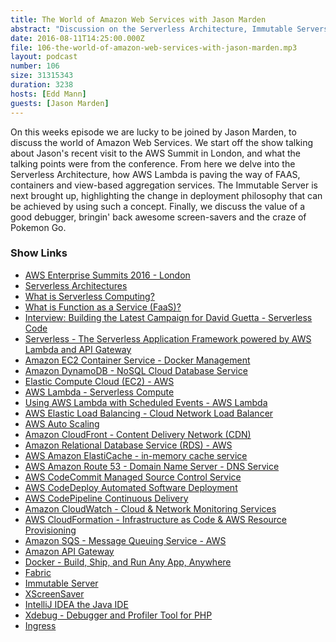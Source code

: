 ```yaml
---
title: The World of Amazon Web Services with Jason Marden
abstract: "Discussion on the Serverless Architecture, Immutable Servers, Lambda and much more..."
date: 2016-08-11T14:25:00.000Z
file: 106-the-world-of-amazon-web-services-with-jason-marden.mp3
layout: podcast
number: 106
size: 31315343
duration: 3238
hosts: [Edd Mann]
guests: [Jason Marden]
---
```


On this weeks episode we are lucky to be joined by Jason Marden, to discuss the world of Amazon Web Services.
We start off the show talking about Jason's recent visit to the AWS Summit in London, and what the talking points were from the conference.
From here we delve into the Serverless Architecture, how AWS Lambda is paving the way of FAAS, containers and view-based aggregation services.
The Immutable Server is next brought up, highlighting the change in deployment philosophy that can be achieved by using such a concept.
Finally, we discuss the value of a good debugger, bringin' back awesome screen-savers and the craze of Pokemon Go.

### Show Links

- [AWS Enterprise Summits 2016 - London](https://aws.amazon.com/summits/london/enterprise/)
- [Serverless Architectures](http://martinfowler.com/articles/serverless.html)
- [What is Serverless Computing?](https://www.quora.com/What-is-Serverless-Computing)
- [What is Function as a Service (FaaS)?](https://tomasz.janczuk.org/2016/06/what-is-function-as-a-service.html)
- [Interview: Building the Latest Campaign for David Guetta - Serverless Code](https://serverlesscode.com/post/david-guetta-online-recording-with-lambda/)
- [Serverless - The Serverless Application Framework powered by AWS Lambda and API Gateway](http://serverless.com/)
- [Amazon EC2 Container Service - Docker Management](https://aws.amazon.com/ecs/)
- [Amazon DynamoDB - NoSQL Cloud Database Service](https://aws.amazon.com/dynamodb/)
- [Elastic Compute Cloud (EC2) - AWS](https://aws.amazon.com/ec2/)
- [AWS Lambda - Serverless Compute](https://aws.amazon.com/lambda/)
- [Using AWS Lambda with Scheduled Events - AWS Lambda](http://docs.aws.amazon.com/lambda/latest/dg/with-scheduled-events.html)
- [AWS Elastic Load Balancing - Cloud Network Load Balancer](https://aws.amazon.com/elasticloadbalancing/)
- [AWS Auto Scaling](https://aws.amazon.com/autoscaling/)
- [Amazon CloudFront - Content Delivery Network (CDN)](https://aws.amazon.com/cloudfront/)
- [Amazon Relational Database Service (RDS) - AWS](https://aws.amazon.com/rds/)
- [AWS Amazon ElastiCache - in-memory cache service](https://aws.amazon.com/elasticache/)
- [AWS Amazon Route 53 - Domain Name Server - DNS Service](https://aws.amazon.com/route53/)
- [AWS CodeCommit Managed Source Control Service](https://aws.amazon.com/codecommit/)
- [AWS CodeDeploy Automated Software Deployment](https://aws.amazon.com/codedeploy/)
- [AWS CodePipeline Continuous Delivery](https://aws.amazon.com/codepipeline/)
- [Amazon CloudWatch - Cloud & Network Monitoring Services](https://aws.amazon.com/cloudwatch/)
- [AWS CloudFormation - Infrastructure as Code & AWS Resource Provisioning](https://aws.amazon.com/cloudformation/)
- [Amazon SQS - Message Queuing Service - AWS](https://aws.amazon.com/sqs/)
- [Amazon API Gateway](https://aws.amazon.com/api-gateway/)
- [Docker - Build, Ship, and Run Any App, Anywhere](https://www.docker.com/)
- [Fabric](http://www.fabfile.org/)
- [Immutable Server](http://martinfowler.com/bliki/ImmutableServer.html)
- [XScreenSaver](https://www.jwz.org/xscreensaver/)
- [IntelliJ IDEA the Java IDE](https://www.jetbrains.com/idea/)
- [Xdebug - Debugger and Profiler Tool for PHP](https://xdebug.org/)
- [Ingress](https://www.ingress.com/)
